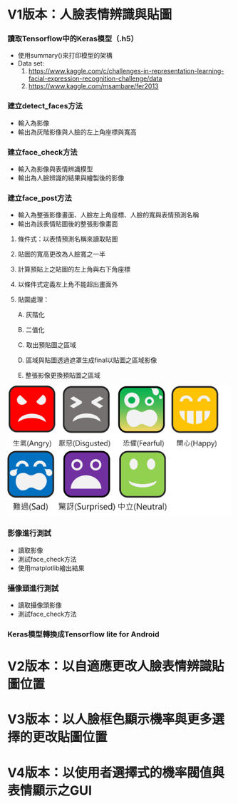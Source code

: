 # V1版本：人臉表情辨識與貼圖

### 讀取Tensorflow中的Keras模型（.h5）
* 使用summary()來打印模型的架構
* Data set: 
    1. https://www.kaggle.com/c/challenges-in-representation-learning-facial-expression-recognition-challenge/data
    2. https://www.kaggle.com/msambare/fer2013

### 建立detect_faces方法
* 輸入為影像
* 輸出為灰階影像與人臉的左上角座標與寬高

### 建立face_check方法
* 輸入為影像與表情辨識模型
* 輸出為人臉辨識的結果與繪製後的影像

### 建立face_post方法
* 輸入為整張影像畫面、人臉左上角座標、人臉的寬與表情預測名稱
* 輸出為該表情貼圖後的整張影像畫面
1. 條件式：以表情預測名稱來讀取貼圖
2. 貼圖的寬高更改為人臉寬之一半
3. 計算預貼上之貼圖的左上角與右下角座標
4. 以條件式定義左上角不能超出畫面外
5. 貼圖處理：

    A. 灰階化
    
    B. 二值化 
    
    C. 取出預貼圖之區域
    
    D. 區域與貼圖透過遮罩生成final以貼圖之區域影像
    
    E. 整張影像更換預貼圖之區域
 <img src="https://raw.githubusercontent.com/j82887/Face-Detection/master/00_Image/Total_Second.png" width="800">
 
### 影像進行測試
* 讀取影像
* 測試face_check方法
* 使用matplotlib繪出結果

### 攝像頭進行測試
* 讀取攝像頭影像
* 測試face_check方法

### Keras模型轉換成Tensorflow lite for Android

# V2版本：以自適應更改人臉表情辨識貼圖位置

# V3版本：以人臉框色顯示機率與更多選擇的更改貼圖位置

# V4版本：以使用者選擇式的機率閥值與表情顯示之GUI
